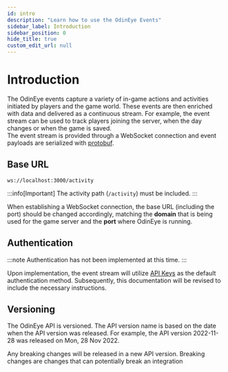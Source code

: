 ```yaml
---
id: intro
description: "Learn how to use the OdinEye Events"
sidebar_label: Introduction
sidebar_position: 0
hide_title: true
custom_edit_url: null
---
```


# Introduction

The OdinEye events capture a variety of in-game actions and activities initiated by players and the game world. These events are then enriched with data and delivered as a continuous stream. For example, the event stream can be used to track players joining the server, when the day changes or when the game is saved.  
The event stream is provided through a WebSocket connection and event payloads are serialized with [protobuf](https://protobuf.dev/).

## Base URL


```
ws://localhost:3000/activity
```

:::info[Important]
The activity path (`/activity`) must be included. 
:::

When establishing a WebSocket connection, the base URL (including the port) should be changed accordingly, matching the <b>domain</b> that is being used for the game server and the <b>port</b> where OdinEye is running.

## Authentication

:::note
Authentication has not been implemented at this time.
:::

Upon implementation, the event stream will utilize [API Keys](https://en.wikipedia.org/wiki/API_key) as the default authentication method. Subsequently, this documentation will be revised to include the necessary instructions.

## Versioning

The OdinEye API is versioned. The API version name is based on the date when the API version was released. For example, the API version 2022-11-28 was released on Mon, 28 Nov 2022.

Any breaking changes will be released in a new API version. Breaking changes are changes that can potentially break an integration

